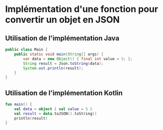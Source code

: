 # Implémentation d'une fonction pour convertir un objet en JSON

## Utilisation de l'implémentation Java

```java
public class Main {
    public static void main(String[] args) {
        var data = new Object() { final int value = 5; };
        String result = Json.toString(data);
        System.out.println(result);
    }
}
```

## Utilisation de l'implémentation Kotlin

```kotlin
fun main() {
    val data = object { val value = 5 }
    val result = data.toJSON().toString()
    println(result)
}
```
